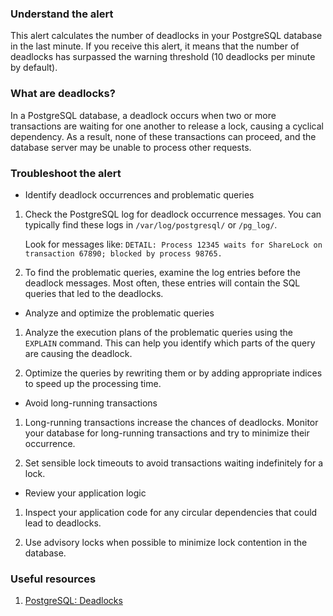 ### Understand the alert

This alert calculates the number of deadlocks in your PostgreSQL database in the last minute. If you receive this alert, it means that the number of deadlocks has surpassed the warning threshold (10 deadlocks per minute by default).

### What are deadlocks?

In a PostgreSQL database, a deadlock occurs when two or more transactions are waiting for one another to release a lock, causing a cyclical dependency. As a result, none of these transactions can proceed, and the database server may be unable to process other requests.

### Troubleshoot the alert

- Identify deadlock occurrences and problematic queries

1. Check the PostgreSQL log for deadlock occurrence messages. You can typically find these logs in `/var/log/postgresql/` or `/pg_log/`.
   
   Look for messages like: `DETAIL: Process 12345 waits for ShareLock on transaction 67890; blocked by process 98765.`

2. To find the problematic queries, examine the log entries before the deadlock messages. Most often, these entries will contain the SQL queries that led to the deadlocks.

- Analyze and optimize the problematic queries

1. Analyze the execution plans of the problematic queries using the `EXPLAIN` command. This can help you identify which parts of the query are causing the deadlock.

2. Optimize the queries by rewriting them or by adding appropriate indices to speed up the processing time.

- Avoid long-running transactions

1. Long-running transactions increase the chances of deadlocks. Monitor your database for long-running transactions and try to minimize their occurrence.

2. Set sensible lock timeouts to avoid transactions waiting indefinitely for a lock.

- Review your application logic

1. Inspect your application code for any circular dependencies that could lead to deadlocks.

2. Use advisory locks when possible to minimize lock contention in the database.

### Useful resources

1. [PostgreSQL: Deadlocks](https://www.postgresql.org/docs/current/explicit-locking.html#LOCKING-DEADLOCKS)
